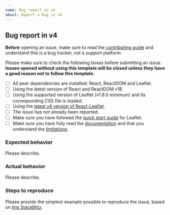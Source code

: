 ```yaml
---
name: Bug report in v4
about: Report a bug in v4
---
```


## Bug report in v4

**Before** opening an issue, make sure to read the [contributing guide](https://github.com/PaulLeCam/react-leaflet/blob/master/CONTRIBUTING.md) and understand this is a bug tracker, not a support platform.

Please make sure to check the following boxes before submitting an issue.\
**Issues opened without using this template will be closed unless they have a good reason not to follow this template.**

- [ ] All peer dependencies are installed: React, ReactDOM and Leaflet.
- [ ] Using the latest version of React and ReactDOM v18.
- [ ] Using the supported version of Leaflet (v1.8.0 minimum) and its corresponding CSS file is loaded.
- [ ] Using the [latest v4 version of React-Leaflet](https://github.com/PaulLeCam/react-leaflet/releases).
- [ ] The issue has not already been reported.
- [ ] Make sure you have followed the [quick start guide](https://leafletjs.com/examples/quick-start.html) for Leaflet.
- [ ] Make sure you have fully read the [documentation](https://react-leaflet.js.org/docs/start-introduction) and that you understand the [limitations](https://react-leaflet.js.org/docs/start-introduction#limitations).

### Expected behavior

Please describe.

### Actual behavior

Please describe.

### Steps to reproduce

Please provide the simplest example possible to reproduce the issue, based on [this StackBlitz](https://stackblitz.com/edit/react-leaflet-v4?file=src/App.js).
